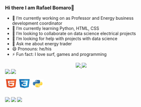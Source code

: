 ### Hi there I am Rafael Bomaro👋

- 🔭 I’m currently working on as Professor and Energy business development coordinator
- 🌱 I’m currently learning Python, HTML, CSS
- 👯 I’m looking to collaborate on data science electrical projects
- 🤔 I’m looking for help with projects with data science 
- 💬 Ask me about energy trader
- 😄 Pronouns: he/his
- ⚡ Fun fact: I love surf, games and programming 


<div align="center">
  <a href="https://github.com/bomaro">
  <img height="150em" src="https://github-readme-stats.vercel.app/api?username=bomaro&show_icons=true&theme=dracula&include_all_commits=true&count_private=true"/>
  <img height="150em" src="https://github-readme-stats.vercel.app/api/top-langs/?username=bomaro&layout=compact&langs_count=7&theme=dark"/>
</div>

<a href="https://github.com/bomaro/github-readme-stats">
  <img align="center" src="https://github-readme-stats.vercel.app/api?username=bomaro&repo=github-readme-stats&count_private=true" />
</a>
<a href="https://github.com/bomaro/convoychat">
  <img align="center" src="https://github-readme-stats.vercel.app/api/top-langs/?username=bomaro&layout=compact" />
</a>

<div style="display: inline_block"><br>
  <img align="center" alt="Bomaro-HTML" height="30" width="40" src="https://raw.githubusercontent.com/devicons/devicon/master/icons/html5/html5-original.svg">
  <img align="center" alt="Bomaro-CSS" height="30" width="40" src="https://raw.githubusercontent.com/devicons/devicon/master/icons/css3/css3-original.svg">
  <img align="center" alt="Bomaro-Python" height="30" width="40" src="https://raw.githubusercontent.com/devicons/devicon/master/icons/python/python-original.svg">
</div>

##

<div>
  <a href="https://instagram.com/rafaelbomaro" target="_blank"><img src="https://img.shields.io/badge/-Instagram-%23E4405F?style=for-the-badge&logo=instagram&logoColor=white" target="_blank"></a>
  <a href = "mailto:rafaelbomaro@gmail.com"><img src="https://img.shields.io/badge/-Gmail-%23333?style=for-the-badge&logo=gmail&logoColor=red" target="_blank"></a>
  <a href="https://www.linkedin.com/in/rafael-bomaro-22408174" target="_blank"><img src="https://img.shields.io/badge/-LinkedIn-%230077B5?style=for-the-badge&logo=linkedin&logoColor=white" target="_blank"></a> 
</div>
